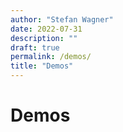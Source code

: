 ```yaml
---
author: "Stefan Wagner"
date: 2022-07-31
description: ""
draft: true
permalink: /demos/
title: "Demos"
---
```


# Demos
